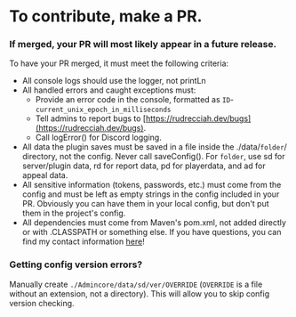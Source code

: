 # To contribute, make a PR.
### If merged, your PR will most likely appear in a future release.
To have your PR merged, it must meet the following criteria:
* All console logs should use the logger, not printLn
* All handled errors and caught exceptions must:
   * Provide an error code in the console, formatted as `ID`-`current_unix_epoch_in_milliseconds`
   * Tell admins to report bugs to [https://rudrecciah.dev/bugs](https://rudrecciah.dev/bugs).
   * Call logError() for Discord logging.
* All data the plugin saves must be saved in a file inside the ./data/`folder`/ directory, not the config. Never call saveConfig(). For `folder`, use sd for server/plugin data, rd for report data, pd for playerdata, and ad for appeal data.
* All sensitive information (tokens, passwords, etc.) must come from the config and must be left as empty strings in the config included in your PR. Obviously you can have them in your local config, but don't put them in the project's config.
* All dependencies must come from Maven's pom.xml, not added directly or with .CLASSPATH or something else.
If you have questions, you can find my contact information [here](https://rudrecciah.dev/#contact)!
### Getting config version errors?
Manually create `./Admincore/data/sd/ver/OVERRIDE` (`OVERRIDE` is a file without an extension, not a directory). This will allow you to skip config version checking.
